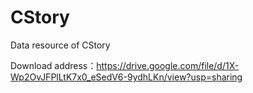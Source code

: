 # CStory
Data resource of CStory

Download address：https://drive.google.com/file/d/1X-Wp2OvJFPlLtK7x0_eSedV6-9ydhLKn/view?usp=sharing
